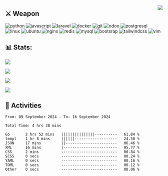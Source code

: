 [<img src="https://komarev.com/ghpvc/?username=gfnd17&color=green&style=flat-square&label=Profile+Views" align="right">](github.com/gfnd17)

## ⚔️ **Weapon**

![python](https://img.shields.io/badge/---?logo=python&label=Python&style=social)
![javascript](https://img.shields.io/badge/---?logo=javascript&label=Javascript&style=social&logoColor=green)
![laravel](https://img.shields.io/badge/---?logo=laravel&label=Laravel&style=social)
![docker](https://img.shields.io/badge/---?logo=docker&label=Docker&style=social)
![git](https://img.shields.io/badge/---?logo=git&label=Git&style=social)
![odoo](https://img.shields.io/badge/---?logo=odoo&label=Odoo&style=social)
![postgresql](https://img.shields.io/badge/---?logo=postgresql&label=PostgreSQL&style=social)
![linux](https://img.shields.io/badge/---?logo=linux&label=Linux&style=social)
![ubuntu](https://img.shields.io/badge/---?logo=ubuntu&label=Ubuntu&style=social)
![nginx](https://img.shields.io/badge/---?logo=nginx&label=NGINX&style=social)
![redis](https://img.shields.io/badge/---?logo=redis&label=Redis&style=social)
![mysql](https://img.shields.io/badge/---?logo=mysql&label=MySQL&style=social)
![bootsrap](https://img.shields.io/badge/---?logo=bootstrap&label=Bootstrap&style=social)
![tailwindcss](https://img.shields.io/badge/---?logo=tailwindcss&label=TailwindCSS&style=social)
![vim](https://img.shields.io/badge/---?logo=vim&label=Vim&style=social)

## 📊 Stats:

![](https://github-readme-stats.vercel.app/api?username=gfnd17&theme=tokyonight&hide_border=true&include_all_commits=false&count_private=false)

![](https://github-readme-streak-stats.herokuapp.com/?user=gfnd17&theme=tokyonight&hide_border=true)

![](https://github-readme-stats.vercel.app/api/top-langs/?username=gfnd17&theme=tokyonight&hide_border=true&include_all_commits=false&count_private=false&layout=compact)

![](https://github-readme-stats.vercel.app/api/wakatime?username=@gfnd17)

## 📝 **Activities**

<!--START_SECTION:waka-->

```all_time
From: 09 September 2024 - To: 16 September 2024

Total Time: 4 hrs 38 mins

Go       2 hrs 52 mins   |||||||||||||||----------   61.84 %
templ    1 hr 8 mins     ||||||-------------------   24.50 %
JSON     17 mins         ||-----------------------   06.46 %
XML      16 mins         |------------------------   05.77 %
CSS      2 mins          -------------------------   00.84 %
SCSS     0 secs          -------------------------   00.24 %
YAML     0 secs          -------------------------   00.16 %
TOML     0 secs          -------------------------   00.12 %
Other    0 secs          -------------------------   00.06 %
```

<!--END_SECTION:waka-->
